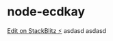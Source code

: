# node-ecdkay

[Edit on StackBlitz ⚡️](https://local.stackblitz.com:3000/edit/node-ecdkay)
asdasd
asdasd